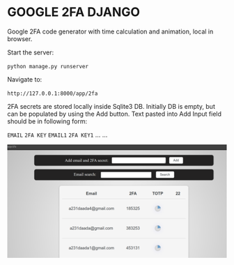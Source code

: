 # GOOGLE 2FA DJANGO

Google 2FA code generator with time calculation and animation, local in browser.

Start the server:

`python manage.py runserver`

Navigate to:

`http://127.0.0.1:8000/app/2fa`

2FA secrets are stored locally inside Sqlite3 DB. Initially DB is empty, but can be populated by using the Add button.
Text pasted into Add Input field should be in following form:

`EMAIL`
`2FA KEY`
`EMAIL1`
`2FA KEY1`
...
...


![alt text](https://github.com/Aback231/GOOGLE-2FA-DJANGO/blob/main/WebUI.png?raw=true)
